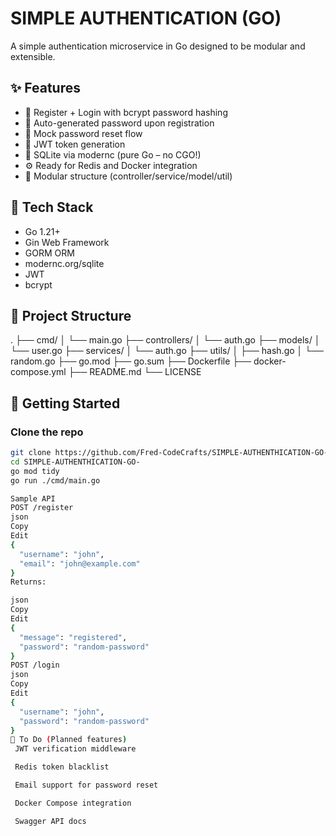 # SIMPLE AUTHENTICATION (GO)

A simple authentication microservice in Go designed to be modular and extensible.

## ✨ Features

- 🔐 Register + Login with bcrypt password hashing
- 🔁 Auto-generated password upon registration
- 🧪 Mock password reset flow
- 🔑 JWT token generation
- 🧱 SQLite via modernc (pure Go – no CGO!)
- ⚙️ Ready for Redis and Docker integration
- 🧩 Modular structure (controller/service/model/util)

## 🧠 Tech Stack

- Go 1.21+
- Gin Web Framework
- GORM ORM
- modernc.org/sqlite
- JWT
- bcrypt

## 📁 Project Structure

.
├── cmd/
│ └── main.go
├── controllers/
│ └── auth.go
├── models/
│ └── user.go
├── services/
│ └── auth.go
├── utils/
│ ├── hash.go
│ └── random.go
├── go.mod
├── go.sum
├── Dockerfile
├── docker-compose.yml
├── README.md
└── LICENSE

## 🚀 Getting Started

### Clone the repo

```bash
git clone https://github.com/Fred-CodeCrafts/SIMPLE-AUTHENTHICATION-GO-.git
cd SIMPLE-AUTHENTHICATION-GO-
go mod tidy
go run ./cmd/main.go

Sample API
POST /register
json
Copy
Edit
{
  "username": "john",
  "email": "john@example.com"
}
Returns:

json
Copy
Edit
{
  "message": "registered",
  "password": "random-password"
}
POST /login
json
Copy
Edit
{
  "username": "john",
  "password": "random-password"
}
🧪 To Do (Planned features)
 JWT verification middleware

 Redis token blacklist

 Email support for password reset

 Docker Compose integration

 Swagger API docs
